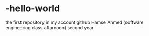 # -hello-world
the first repository in my account github
Hamse Ahmed (software engineering class aftarnoon)  second year
